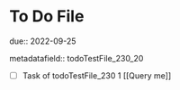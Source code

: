 # To Do File

due:: 2022-09-25

metadatafield:: todoTestFile_230_20

- [ ] Task of todoTestFile_230 1 [[Query me]]
